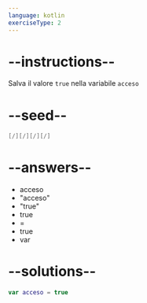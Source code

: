 ```yaml
---
language: kotlin
exerciseType: 2
---
```


# --instructions--

Salva il valore `true` nella variabile `acceso`

# --seed--

```kotlin
[/][/][/][/]
```

# --answers--

- acceso
- "acceso"
- "true"
- true
-  = 
- true
- var 

# --solutions--

```kotlin
var acceso = true
```
